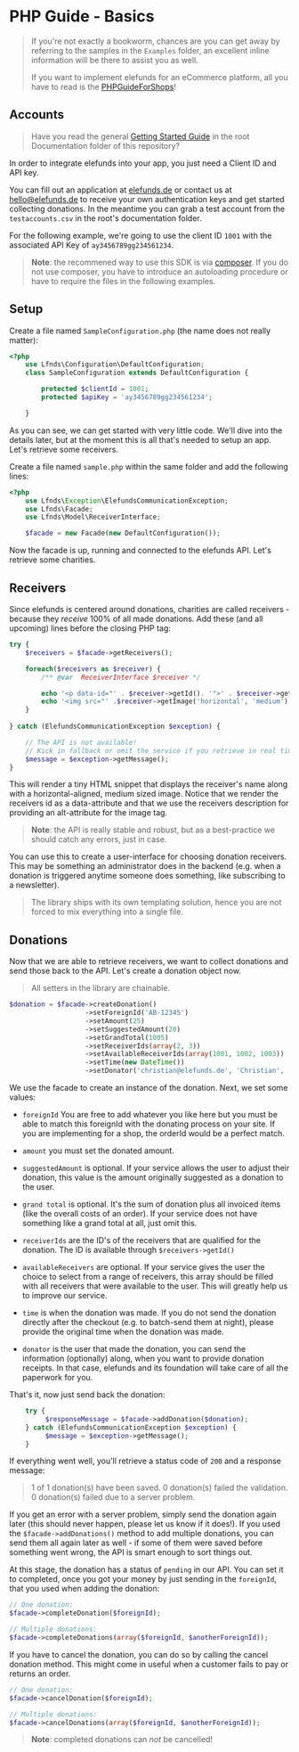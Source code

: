 PHP Guide - Basics
==================

> If you're not exactly a bookworm, chances are you can get away by referring to the samples in the `Examples` folder, an
> excellent inline information will be there to assist you as well.
>
> If you want to implement elefunds for an eCommerce platform, all you have to read is the [PHPGuideForShops](PHPGuideForShops.md)!

Accounts
--------

> Have you read the general [Getting Started Guide](../../Documentation/GettingStarted.md) in the root Documentation folder of this repository?

In order to integrate elefunds into your app, you just need a Client ID and API key.

You can fill out an application at [elefunds.de](https://elefunds.de/produkt/anmeldung/) or contact us at <hello@elefunds.de> to receive your own authentication keys and get started collecting donations.
In the meantime you can grab a test account from the `testaccounts.csv` in the root's documentation folder.

For the following example, we're going to use the client ID `1001` with the associated API Key of `ay3456789gg234561234`.

> **Note**: the recommened way to use this SDK is via [composer](http://getcomposer.org/). If you do not use composer, you have to introduce an autoloading
> procedure or have to require the files in the following examples.


Setup
-----

Create a file named `SampleConfiguration.php` (the name does not really matter):

```php
<?php
    use Lfnds\Configuration\DefaultConfiguration;
    class SampleConfiguration extends DefaultConfiguration {

        protected $clientId = 1001;
        protected $apiKey = 'ay3456789gg234561234';

    }
```

As you can see, we can get started with very little code. We'll dive into the details later, but at the moment this is all that's needed
to setup an app. Let's retrieve some receivers.

Create a file named `sample.php` within the same folder and add the following lines:

```php
<?php
    use Lfnds\Exception\ElefundsCommunicationException;
    use Lfnds\Facade;
    use Lfnds\Model\ReceiverInterface;

    $facade = new Facade(new DefaultConfiguration());
```    

Now the facade is up, running and connected to the elefunds API. Let's retrieve some charities.


Receivers
---------

Since elefunds is centered around donations, charities are called receivers - because they *receive* 100% of all made donations.
Add these (and all upcoming) lines before the closing PHP tag:

```php
try {
    $receivers = $facade->getReceivers();

    foreach($receivers as $receiver) {
        /** @var  ReceiverInterface $receiver */

        echo '<p data-id="' . $receiver->getId(). '">' . $receiver->getName() . '</p>';
        echo '<img src="' .$receiver->getImage('horizontal', 'medium') . '" alt="' . $receiver->getDescription() .'"/>';
    }
    
} catch (ElefundsCommunicationException $exception) {

    // The API is not available!
    // Kick in fallback or omit the service if you retrieve in real time
    $message = $exception->getMessage();
}
```

This will render a tiny HTML snippet that displays the receiver's name along with a horizontal-aligned, medium sized image.
Notice that we render the receivers id as a data-attribute and that we use the receivers description for providing an alt-attribute
for the image tag.

> **Note**: the API is really stable and robust, but as a best-practice we should catch any errors, just in case.

You can use this to create a user-interface for choosing donation receivers. This may be something an administrator does in the backend
(e.g. when a donation is triggered anytime someone does something, like subscribing to a newsletter).

> The library ships with its own templating solution, hence you are not forced to mix everything into a single file.


Donations
---------

Now that we are able to retrieve receivers, we want to collect donations and send those back to the API. Let's create a donation object now.

> All setters in the library are chainable.

```php
$donation = $facade->createDonation()
                   ->setForeignId('AB-12345')
                   ->setAmount(25)
                   ->setSuggestedAmount(20)
                   ->setGrandTotal(1005)
                   ->setReceiverIds(array(2, 3))
                   ->setAvailableReceiverIds(array(1001, 1002, 1003))
                   ->setTime(new DateTime())
                   ->setDonator('christian@elefunds.de', 'Christian', 'Peters', 'Schönhauser Allee 124', 10243, 'Berlin');
```

We use the facade to create an instance of the donation. Next, we set some values:

- `foreignId` You are free to add whatever you like here but you must be able to match this foreignId
with the donating process on your site. If you are implementing for a shop, the orderId would be a perfect match.

- `amount` you must set the donated amount.

- `suggestedAmount` is optional. If your service allows the user to adjust their donation, this value is the amount originally suggested as a donation to the user.

- `grand total` is optional. It's the sum of donation plus all invoiced items (like the overall costs of an order). If your service
does not have something like a grand total at all, just omit this.

- `receiverIds` are the ID's of the receivers that are qualified for the donation. The ID is available through `$receivers->getId()`

- `availableReceivers` are optional. If your service gives the user the choice to select from a range of receivers, this array should be filled with all receivers that were available to the user. This will greatly help us to improve our service.

- `time` is when the donation was made. If you do not send the donation directly after the checkout (e.g. to batch-send them at night),
please provide the original time when the donation was made.

- `donator` is the user that made the donation, you can send the information (optionally) along, when you want to provide donation receipts. In
that case, elefunds and its foundation will take care of all the paperwork for you.

That's it, now just send back the donation:

```php
    try {
         $responseMessage = $facade->addDonation($donation);
    } catch (ElefundsCommunicationException $exception) {
         $message = $exception->getMessage();
    }
```

If everything went well, you'll retrieve a status code of `200` and a response message:

> 1 of 1 donation(s) have been saved. 0 donation(s) failed the validation. 0 donation(s) failed due to a server problem.

If you get an error with a server problem, simply send the donation again later (this should never happen, please let us know if it does!).
If you used the `$facade->addDonations()` method to add multiple donations, you can send them all again later as well - if some of them were saved before something went wrong,
the API is smart enough to sort things out.

At this stage, the donation has a status of `pending` in our API. You can set it to completed, once you got your money by just
sending in the `foreignId`, that you used when adding the donation:

```php
// One donation:
$facade->completeDonation($foreignId);

// Multiple donations:
$facade->completeDonations(array($foreignId, $anotherForeignId));
```

If you have to cancel the donation, you can do so by calling the cancel donation method. This might come in useful when a customer fails to pay or returns an order.

```php
// One donation:
$facade->cancelDonation($foreignId);

// Multiple donations:
$facade->cancelDonations(array($foreignId, $anotherForeignId));
```

> **Note**: completed donations can *not* be cancelled!
